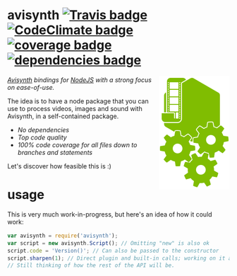 avisynth [![Travis badge][travis-badge]][travis-link] [![CodeClimate badge][codeclimate-badge]][codeclimate-link] [![coverage badge][coverage-badge]][codeclimate-link] [![dependencies badge][dependencies-badge]][dependencies-link]
========

<img align="right" width="160" height="256" src="logo.png">

*[Avisynth] bindings for [NodeJS] with a strong focus on ease-of-use.*

The idea is to have a node package that you can use to process videos, images and sound with Avisynth, in a self-contained package.

* *No dependencies*
* *Top code quality*
* *100% code coverage for all files down to branches and statements*

Let's discover how feasible this is :)

usage
=====

This is very much work-in-progress, but here's an idea of how it could work:

```js
var avisynth = require('avisynth');
var script = new avisynth.Script(); // Omitting "new" is also ok
script.code = 'Version()'; // Can also be passed to the constructor
script.sharpen(1); // Direct plugin and built-in calls; working on it at the moment.
// Still thinking of how the rest of the API will be.
```

[Avisynth]:           http://avisynth.nl/
[NodeJS]:             http://nodejs.org/
[travis-badge]:       http://img.shields.io/travis/CamiloMM/avisynth.svg?style=flat
[travis-link]:        https://travis-ci.org/CamiloMM/avisynth
[codeclimate-badge]:  http://img.shields.io/codeclimate/github/CamiloMM/avisynth.svg?style=flat
[codeclimate-link]:   https://codeclimate.com/github/CamiloMM/avisynth
[coverage-badge]:     http://img.shields.io/codeclimate/coverage/github/CamiloMM/avisynth.svg?style=flat
[dependencies-badge]: https://david-dm.org/CamiloMM/avisynth.svg?style=flat
[dependencies-link]:  https://david-dm.org/CamiloMM/avisynth
